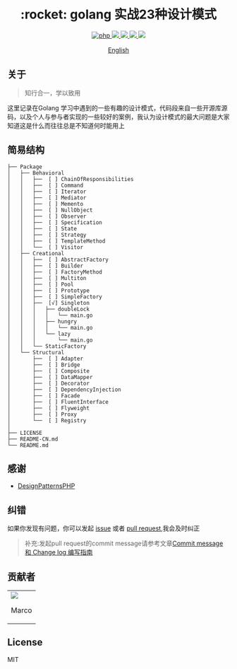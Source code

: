 <h1 align="center">:rocket: golang 实战23种设计模式 </h1>

<p align="center">
<a href="https://github.com/PuShaoWei/designPatterns-go#简易结构">
  <img src="https://img.shields.io/badge/php-done-brightgreen.svg" alt="php">
</a>
<a href="https://github.com/PuShaoWei/designPatterns-go">
    <img src="https://img.shields.io/github/issues-pr-raw/designPatterns-go/cdnjs.svg">
</a>
<a href="https://github.com/PuShaoWei/designPatterns-go">
    <img src="https://img.shields.io/codacy/grade/e27821fb6289410b8f58338c7e0bc686.svg">
</a>
<a href="https://github.com/PuShaoWei/designPatterns-go">
    <img src="https://img.shields.io/travis/rust-lang/rust.svg">
</a>
<a href="https://github.com/PuShaoWei/designPatterns-go">
    <img src="https://img.shields.io/github/license/mashape/apistatus.svg">
</a>
</p>
<p align="center"> <a href="./README-EN.md">English</a>　<p>

## 关于

>  知行合一，学以致用

这里记录在Golang 学习中遇到的一些有趣的设计模式，代码段来自一些开源库源码，以及个人与参与者实现的一些较好的案例，我认为设计模式的最大问题是大家知道这是什么而往往总是不知道何时能用上

## 简易结构
```
├── Package
│   ├── Behavioral
│   │   ├──  [ ] ChainOfResponsibilities
│   │   ├──  [ ] Command
│   │   ├──  [ ] Iterator
│   │   ├──  [ ] Mediator
│   │   ├──  [ ] Memento
│   │   ├──  [ ] NullObject
│   │   ├──  [ ] Observer
│   │   ├──  [ ] Specification
│   │   ├──  [ ] State
│   │   ├──  [ ] Strategy
│   │   ├──  [ ] TemplateMethod
│   │   └──  [ ] Visitor
│   ├── Creational
│   │   ├──  [ ] AbstractFactory
│   │   ├──  [ ] Builder
│   │   ├──  [ ] FactoryMethod
│   │   ├──  [ ] Multiton
│   │   ├──  [ ] Pool
│   │   ├──  [ ] Prototype
│   │   ├──  [ ] SimpleFactory
│   │   ├──  [√] Singleton
│   │   │   ├── doubleLock
│   │   │   │   └── main.go
│   │   │   ├── hungry
│   │   │   │   └── main.go
│   │   │   └── lazy
│   │   │       └── main.go
│   │   └── StaticFactory
│   └── Structural
│       ├──  [ ] Adapter
│       ├──  [ ] Bridge
│       ├──  [ ] Composite
│       ├──  [ ] DataMapper
│       ├──  [ ] Decorator
│       ├──  [ ] DependencyInjection
│       ├──  [ ] Facade
│       ├──  [ ] FluentInterface
│       ├──  [ ] Flyweight
│       ├──  [ ] Proxy
│       └──  [ ] Registry
│     
├── LICENSE
├── README-CN.md
└── README.md
```

## 感谢

- [DesignPatternsPHP](https://github.com/domnikl/DesignPatternsPHP)

## 纠错

如果你发现有问题，你可以发起 [issue](https://github.com/PuShaoWei/designPatterns-go/issues) 或者 [pull request](https://github.com/PuShaoWei/designPatterns-go/pulls),我会及时纠正

> 补充:发起pull request的commit message请参考文章[Commit message 和 Change log 编写指南](http://www.ruanyifeng.com/blog/2016/01/commit_message_change_log.html)

## 贡献者
<table>
    <tbody>
        <tr>
            <td ><a href="https://github.com/luin"><img src="https://avatars2.githubusercontent.com/u/18391791?v=1" /></a>
            <p align="center">Marco</p>
            </td>
        </tr>
    </tbody>
</table>

## License

MIT

